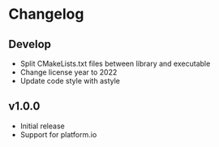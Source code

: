 # Changelog

## Develop

- Split CMakeLists.txt files between library and executable
- Change license year to 2022
- Update code style with astyle

## v1.0.0

- Initial release
- Support for platform.io